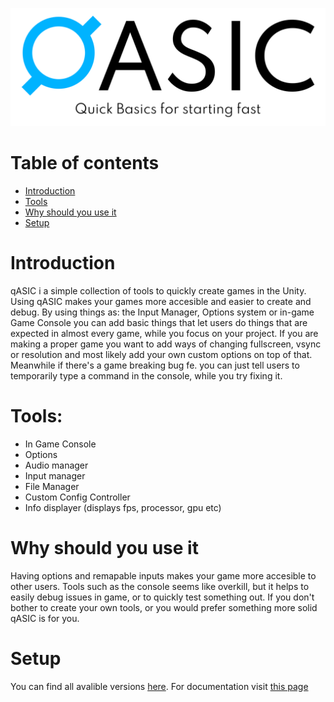 <p align="center">
  <img src="Tools/qASIC/Sprites/qASIC%20banner%20background.png">
</p>

# Table of contents
* [Introduction](#introduction)
* [Tools](#tools)
* [Why should you use it](#why-should-you-use-it)
* [Setup](#setup)

# Introduction
qASIC i a simple collection of tools to quickly create games in the Unity. Using qASIC makes your games more accesible and easier to create and debug. By using things as: the Input Manager, Options system or in-game Game Console you can add basic things that let users do things that are expected in almost every game, while you focus on your project. If you are making a proper game you want to add ways of changing fullscreen, vsync or resolution and most likely add your own custom options on top of that. Meanwhile if there's a game breaking bug fe. you can just tell users to temporarily type a command in the console, while you try fixing it.

# Tools:
* In Game Console
* Options
* Audio manager
* Input manager
* File Manager
* Custom Config Controller
* Info displayer (displays fps, processor, gpu etc)

# Why should you use it
Having options and remapable inputs makes your game more accesible to other users. Tools such as the console seems like overkill, but it helps to easily debug issues in game, or to quickly test something out. If you don't bother to create your own tools, or you would prefer something more solid qASIC is for you.

# Setup
You can find all avalible versions [here](https://github.com/DockFrankenstein/qASIC/releases). For documentation visit [this page](https://github.com/DockFrankenstein/qASIC/wiki)
